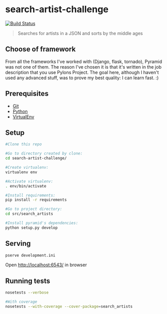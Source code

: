 # search-artist-challenge
[![Build Status](https://travis-ci.org/otaviosoares/search-artist-challenge.svg?branch=master)](https://travis-ci.org/otaviosoares/search-artist-challenge)
> Searches for artists in a JSON and sorts by the middle ages

## Choose of framework

From all the frameworks I've worked with (Django, flask, tornado), Pyramid was not one of them. The reason I've chosen it is that it's written in the job description that you use Pylons Project. The goal here, although I haven't used any advanced stuff, was to prove my best quality: I can learn fast. :)

## Prerequisites

- [Git](https://git-scm.com/)
- [Python](https://www.python.org/)
- [VirtualEnv](https://github.com/pypa/virtualenv)

## Setup

```bash
#Clone this repo

#Go to directory created by clone:
cd search-artist-challenge/

#Create virtualenv:
virtualenv env

#Activate virtualenv:
. env/bin/activate

#Install requirements:
pip install -r requirements

#Go to project directory:
cd src/search_artists

#Install pyramid's dependencies:
python setup.py develop
```

## Serving
```bash
pserve development.ini
```

Open [http://localhost:6543/](http://localhost:6543/) in browser


## Running tests
```bash
nosetests --verbose

#With coverage
nosetests --with-coverage --cover-package=search_artists
```
